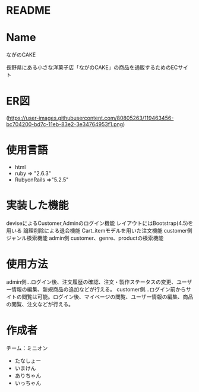 # README

# Name

ながのCAKE

長野県にある小さな洋菓子店「ながのCAKE」の商品を通販するためのECサイト

# ER図

(https://user-images.githubusercontent.com/80805263/119463456-bc704200-bd7c-11eb-83e2-3e34764953f1.png)

# 使用言語

* html
* ruby => "2.6.3"
* RubyonRails =>"5.2.5"

# 実装した機能

deviseによるCustomer,Adminのログイン機能
レイアウトにはBootstrap(4.5)を用いる
論理削除による退会機能
Cart_itemモデルを用いた注文機能
customer側 ジャンル検索機能
admin側 customer、genre、productの検索機能

# 使用方法

admin側...ログイン後、注文履歴の確認、注文・製作ステータスの変更、ユーザー情報の編集、新規商品の追加などが行える。
customer側...ログイン前からサイトの閲覧は可能。ログイン後、マイページの閲覧、ユーザー情報の編集、商品の閲覧、注文などが行える。

# 作成者

チーム：ミニオン

* たなしょー
* いまけん
* ありちゃん
* いっちゃん

